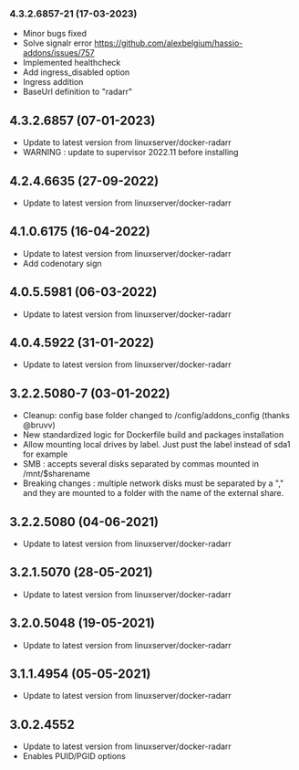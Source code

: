 ### 4.3.2.6857-21 (17-03-2023)
- Minor bugs fixed
- Solve signalr error https://github.com/alexbelgium/hassio-addons/issues/757
- Implemented healthcheck
- Add ingress_disabled option
- Ingress addition
- BaseUrl definition to "radarr"

## 4.3.2.6857 (07-01-2023)

- Update to latest version from linuxserver/docker-radarr
- WARNING : update to supervisor 2022.11 before installing

## 4.2.4.6635 (27-09-2022)

- Update to latest version from linuxserver/docker-radarr

## 4.1.0.6175 (16-04-2022)

- Update to latest version from linuxserver/docker-radarr
- Add codenotary sign

## 4.0.5.5981 (06-03-2022)

- Update to latest version from linuxserver/docker-radarr

## 4.0.4.5922 (31-01-2022)

- Update to latest version from linuxserver/docker-radarr

## 3.2.2.5080-7 (03-01-2022)

- Cleanup: config base folder changed to /config/addons_config (thanks @bruvv)
- New standardized logic for Dockerfile build and packages installation
- Allow mounting local drives by label. Just pust the label instead of sda1 for example
- SMB : accepts several disks separated by commas mounted in /mnt/$sharename
- Breaking changes : multiple network disks must be separated by a "," and they are mounted to a folder with the name of the external share.

## 3.2.2.5080 (04-06-2021)

- Update to latest version from linuxserver/docker-radarr

## 3.2.1.5070 (28-05-2021)

- Update to latest version from linuxserver/docker-radarr

## 3.2.0.5048 (19-05-2021)

- Update to latest version from linuxserver/docker-radarr

## 3.1.1.4954 (05-05-2021)

- Update to latest version from linuxserver/docker-radarr

## 3.0.2.4552

- Update to latest version from linuxserver/docker-radarr
- Enables PUID/PGID options
